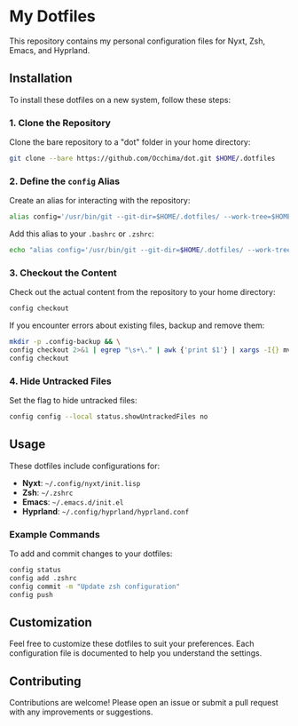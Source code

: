# My Dotfiles

This repository contains my personal configuration files for Nyxt, Zsh, Emacs, and Hyprland.

## Installation

To install these dotfiles on a new system, follow these steps:

### 1. Clone the Repository

Clone the bare repository to a "dot" folder in your home directory:

```sh
git clone --bare https://github.com/Occhima/dot.git $HOME/.dotfiles
```

### 2. Define the `config` Alias

Create an alias for interacting with the repository:

```sh
alias config='/usr/bin/git --git-dir=$HOME/.dotfiles/ --work-tree=$HOME'
```

Add this alias to your `.bashrc` or `.zshrc`:

```sh
echo "alias config='/usr/bin/git --git-dir=$HOME/.dotfiles/ --work-tree=$HOME'" >> $HOME/.zshrc
```

### 3. Checkout the Content

Check out the actual content from the repository to your home directory:

```sh
config checkout
```

If you encounter errors about existing files, backup and remove them:

```sh
mkdir -p .config-backup && \
config checkout 2>&1 | egrep "\s+\." | awk {'print $1'} | xargs -I{} mv {} .config-backup/{}
config checkout
```

### 4. Hide Untracked Files

Set the flag to hide untracked files:

```sh
config config --local status.showUntrackedFiles no
```

## Usage

These dotfiles include configurations for:

- **Nyxt**: `~/.config/nyxt/init.lisp`
- **Zsh**: `~/.zshrc`
- **Emacs**: `~/.emacs.d/init.el`
- **Hyprland**: `~/.config/hyprland/hyprland.conf`

### Example Commands

To add and commit changes to your dotfiles:

```sh
config status
config add .zshrc
config commit -m "Update zsh configuration"
config push
```

## Customization

Feel free to customize these dotfiles to suit your preferences. Each configuration file is documented to help you understand the settings.

## Contributing

Contributions are welcome! Please open an issue or submit a pull request with any improvements or suggestions.

